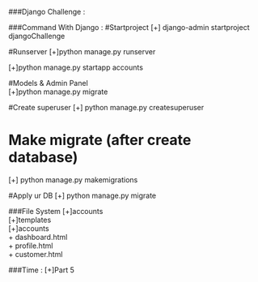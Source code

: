 ###Django Challenge :

###Command With Django :
#Startproject
[+] django-admin startproject djangoChallenge <br>

#Runserver
[+]python manage.py runserver <br>

[+]python manage.py startapp accounts

#Models & Admin Panel  
[+]python manage.py migrate

#Create superuser
[+] python manage.py createsuperuser

# Make migrate (after create database)
[+] python manage.py  makemigrations

#Apply ur DB
[+] python manage.py migrate

###File System
[+]accounts<br>
  [+]templates<br>
    [+]accounts <br>
      + dashboard.html <br>
      + profile.html <br>
      + customer.html <br>



###Time :
[+]Part 5 <br>
